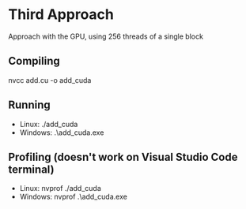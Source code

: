 # Third Approach

Approach with the GPU, using 256 threads of a single block

## Compiling

nvcc add.cu -o add_cuda

## Running

- Linux: ./add_cuda
- Windows:  .\add_cuda.exe

## Profiling (doesn't work on Visual Studio Code terminal)

- Linux: nvprof ./add_cuda
- Windows: nvprof .\add_cuda.exe